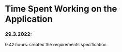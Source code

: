 # Time Spent Working on the Application

### 29.3.2022:

0.42 hours: created the requirements specification

